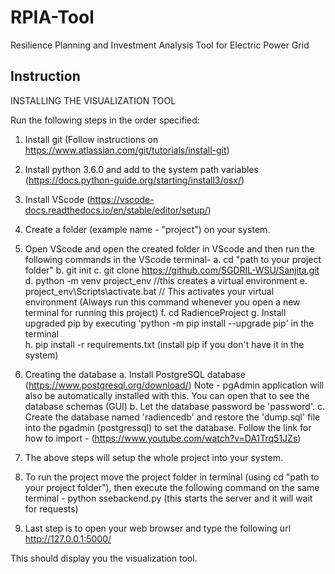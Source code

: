 # RPIA-Tool
Resilience Planning and Investment Analysis Tool for Electric Power Grid

## Instruction
INSTALLING THE VISUALIZATION TOOL 

Run the following steps in the order specified:

1. Install git (Follow instructions on https://www.atlassian.com/git/tutorials/install-git)

2. Install python 3.6.0 and add to the system path variables (https://docs.python-guide.org/starting/install3/osx/) 

3. Install VScode (https://vscode-docs.readthedocs.io/en/stable/editor/setup/)

4. Create a folder (example name - "project") on your system.

5. Open VScode and open the created folder in VScode and then run the following commands in the VScode terminal-
	a. cd "path to your project folder"
	b. git init 
	c. git clone https://github.com/SGDRIL-WSU/Sanjita.git
	d. python -m venv project_env            //this creates a virtual environment
	e. project_env\Scripts\activate.bat     // This activates your virtual environment (Always run this command whenever you open a new terminal for running this project)
	f. cd RadienceProject
	g. Install upgraded pip by executing 'python -m pip install --upgrade pip' in the terminal  
	h. pip install -r requirements.txt (install pip if you don't have it in the system)

6. Creating the database
	a. Install PostgreSQL database (https://www.postgresql.org/download/)
	    Note - pgAdmin application will also be automatically installed with this. You can open that to see the database schemas (GUI)
	b. Let the database password be 'password'.
	c. Create the database named 'radiencedb' and restore the 'dump.sql' file into the pgadmin (postgressql) to set the database. 
	    Follow the link for how to import - (https://www.youtube.com/watch?v=DA1Trq51JZs)  

7. The above steps will setup the whole project into your system. 

8. To run the project move the project folder in terminal (using cd "path to your project folder"), then execute the following command on the same terminal - 
	python ssebackend.py (this starts the server and it will wait for requests)

9. Last step is to open your web browser and type the following url 
	http://127.0.0.1:5000/ 
	
This should display you the visualization tool. 
	


